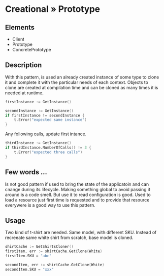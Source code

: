 # Creational » Prototype

## Elements

 - Client
 - Prototype
 - ConcretePrototype

## Description

With this pattern, is used an already created instance of some type to clone it and complete it with the particular needs of each context. Objects to clone are created at compilation time and can be cloned as many times it is needed at runtime.

```go
firstInstance := GetInstance()

secondInstance := GetInstance()
if firstInstance != secondInstance {
	t.Error("expected same instance")
}
```

Any following calls, update first intance.

```go
thirdInstance := GetInstance()
if thirdInstance.NumberOfCalls() != 3 {
	t.Error("expected three calls")
}
```

## Few words …

Is not good pattern if used to bring the state of the applicatoin and can cnange during its lifecycle. Making something global to avoid passing it around is a code smell. But use it to read configuration is good. Used to load a resource just first time is requested and to provide that resource everywere is a good way to use this pattern.

## Usage

Two kind of t-shirt are needed. Same model, with different SKU. Instead of recreeate same white shirt from scratch, base model is cloned.

```go
shirtCache := GetShirtsCloner()
firstItem, err := shirtCache.GetClone(White)
firstItem.SKU = "abc"

secondItem, err := shirtCache.GetClone(White)
secondItem.SKU = "xxx"
```
